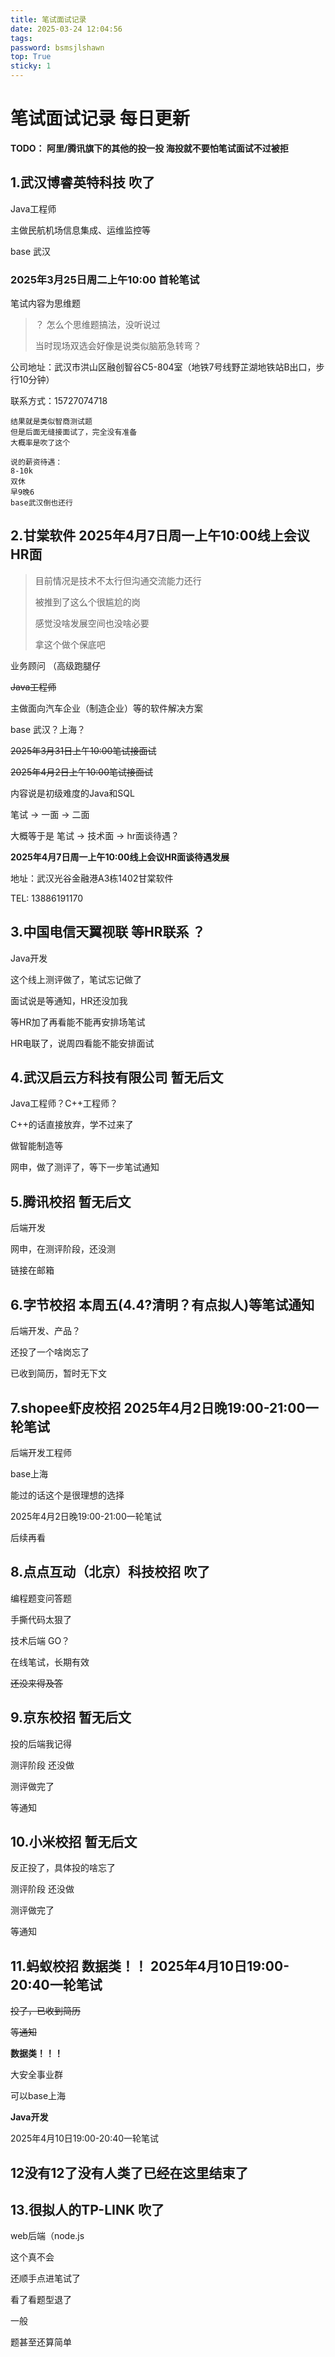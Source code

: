 ```yaml
---
title: 笔试面试记录
date: 2025-03-24 12:04:56
tags:
password: bsmsjlshawn
top: True
sticky: 1
---
```


# 笔试面试记录 每日更新

**TODO： 阿里/腾讯旗下的其他的投一投  海投就不要怕笔试面试不过被拒**



## 1.武汉博睿英特科技 吹了

Java工程师

主做民航机场信息集成、运维监控等

base 武汉

### 2025年3月25日周二上午10:00 首轮笔试

笔试内容为思维题

> ？ 怎么个思维题搞法，没听说过
>
> 当时现场双选会好像是说类似脑筋急转弯？

公司地址：武汉市洪山区融创智谷C5-804室（地铁7号线野芷湖地铁站B出口，步行10分钟）

联系方式：15727074718

```
结果就是类似智商测试题
但是后面无缝接面试了，完全没有准备
大概率是吹了这个

说的薪资待遇：
8-10k
双休
早9晚6
base武汉倒也还行
```

## 2.甘棠软件 2025年4月7日周一上午10:00线上会议HR面

> 目前情况是技术不太行但沟通交流能力还行
>
> 被推到了这么个很尴尬的岗
>
> 感觉没啥发展空间也没啥必要
>
> 拿这个做个保底吧

业务顾问 （高级跑腿仔

~~Java工程师~~

主做面向汽车企业（制造企业）等的软件解决方案

base 武汉？上海？

~~2025年3月31日上午10:00笔试接面试~~

~~2025年4月2日上午10:00笔试接面试~~

内容说是初级难度的Java和SQL

笔试 -> 一面 -> 二面

大概等于是 笔试 -> 技术面 -> hr面谈待遇？

**2025年4月7日周一上午10:00线上会议HR面谈待遇发展**

地址：武汉光谷金融港A3栋1402甘棠软件

TEL: 13886191170

## 3.中国电信天翼视联 等HR联系 ？

Java开发

这个线上测评做了，笔试忘记做了

面试说是等通知，HR还没加我

等HR加了再看能不能再安排场笔试

HR电联了，说周四看能不能安排面试

## 4.武汉启云方科技有限公司 暂无后文

Java工程师？C++工程师？

C++的话直接放弃，学不过来了

做智能制造等

网申，做了测评了，等下一步笔试通知

## 5.腾讯校招 暂无后文

后端开发

网申，在测评阶段，还没测

链接在邮箱

## 6.字节校招 本周五(4.4?清明？有点拟人)等笔试通知

后端开发、产品？

还投了一个啥岗忘了

已收到简历，暂时无下文

## 7.shopee虾皮校招 2025年4月2日晚19:00-21:00一轮笔试

后端开发工程师

base上海

能过的话这个是很理想的选择

2025年4月2日晚19:00-21:00一轮笔试

后续再看

## 8.点点互动（北京）科技校招 吹了

编程题变问答题

手撕代码太狠了

技术后端 GO？

在线笔试，长期有效

~~还没来得及答~~

## 9.京东校招 暂无后文

投的后端我记得

测评阶段 还没做

测评做完了

等通知

## 10.小米校招 暂无后文

反正投了，具体投的啥忘了

测评阶段 还没做

测评做完了

等通知

## 11.蚂蚁校招 数据类！！ 2025年4月10日19:00-20:40一轮笔试

~~投了，已收到简历~~

~~等通知~~

**数据类！！！**

大安全事业群

可以base上海

**Java开发**

2025年4月10日19:00-20:40一轮笔试

## 12没有12了没有人类了已经在这里结束了



## 13.很拟人的TP-LINK 吹了

web后端（node.js

这个真不会

还顺手点进笔试了

看了看题型退了

一般

题甚至还算简单
